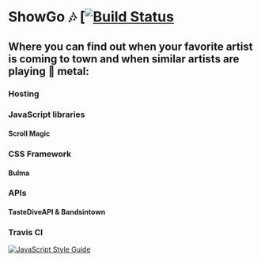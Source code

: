 # ShowGo :notes: [[![Build Status](https://travis-ci.com/addisonverger/Phase-1-Group-Project.svg?branch=master)](https://travis-ci.com/addisonverger/Phase-1-Group-Project)
## Where you can find out when your favorite artist is coming to town and when similar artists are playing  :guitar: metal:

### Hosting
### JavaScript libraries
#### Scroll Magic
### CSS Framework
#### Bulma
### APIs
#### TasteDiveAPI & Bandsintown
### Travis CI
[![JavaScript Style Guide](https://cdn.rawgit.com/standard/standard/master/badge.svg)](https://github.com/standard/standard)

